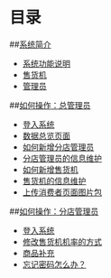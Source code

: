 # 目录

##[系统简介](README.md)
  * [系统功能说明](system-intro/system-info.md)
  * [售货机](system-intro/vending-machine.md)
  * [管理员](system-intro/role.md)

##[如何操作：总管理员](howto-admin/README.md)
  * [登入系统](howto-admin/admin-login.md)
  * [数据总览页面](howto-admin/admin-dashboard.md)
  * [如何新增分店管理员](howto-admin/admin-add-manager.md)
  * [分店管理员的信息维护](howto-admin/admin-user-data-admin.md)
  * [如何新增售货机](howto-admin/admin-add-machine.md)
  * [售货机的信息维护](howto-admin/admin-machine-data-admin.md)
  * [上传消费者页面图片包](howto-admin/admin-upload-webpage.md)

##[如何操作：分店管理员](howto-manager/README.md)
  * [登入系统](howto-manager/manager-login.md)
  * [修改售货机机率的方式](howto-manager/manager-edit-probability.md)
  * [商品补充](howto-manager/manager-refill-items.md)
  * [忘记密码怎么办？](howto-manager/manager-forget-password.md)



